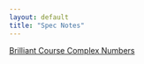 ```yaml
---
layout: default
title: "Spec Notes"
---
```


[Brilliant Course Complex Numbers](Brilliant%20Course%20Complex%20Numbers.md)

